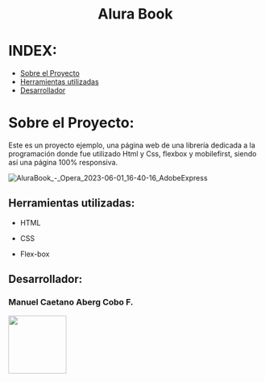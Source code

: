 <h1 align="center">Alura Book</h1>


# INDEX:

* [Sobre el Proyecto](#Sobre-el-Proyecto)
* [Herramientas utilizadas](#Herramientas-utilizadas)
* [Desarrollador](#Desarrollador)



# Sobre el Proyecto:
Este es un proyecto ejemplo, una página web de una librería dedicada a la programación
donde fue utilizado Html y Css, flexbox y mobilefirst, siendo así una página 100% responsiva.


![AluraBook_-_Opera_2023-06-01_16-40-16_AdobeExpress](https://github.com/ManuelAbergCobo/AluraBook/assets/129859872/fb5d6738-f85b-4d74-b62d-38739c55e6f3)





## Herramientas utilizadas:

* HTML

* CSS

* Flex-box




## Desarrollador:

### Manuel Caetano Aberg Cobo F.
<img src="https://github.com/ManuelAbergCobo/AluraBook/assets/129859872/a67dcdb4-c202-499e-b38c-b1b0853fd2b1" width=115>
